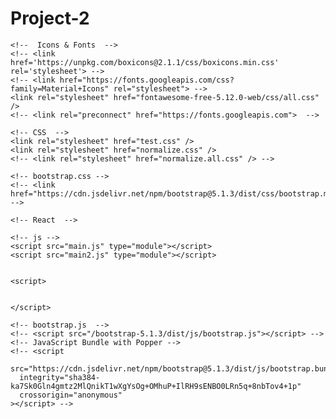 # Project-2

<!DOCTYPE html>
<html lang="en">
  <head>
    <meta charset="UTF-8" />
    <meta http-equiv="X-UA-Compatible" content="IE=edge" />
    <meta name="viewport" content="width=device-width, initial-scale=1.0" />
    <link rel="stylesheet" href="test.css" />
    <title>Test 1</title>

    <!--  Icons & Fonts  -->
    <!-- <link href='https://unpkg.com/boxicons@2.1.1/css/boxicons.min.css' rel='stylesheet'> -->
    <!-- <link href="https://fonts.googleapis.com/css?family=Material+Icons" rel="stylesheet"> -->
    <link rel="stylesheet" href="fontawesome-free-5.12.0-web/css/all.css" />
    <!-- <link rel="preconnect" href="https://fonts.googleapis.com">  -->

    <!-- CSS  -->
    <link rel="stylesheet" href="test.css" />
    <link rel="stylesheet" href="normalize.css" />
    <!-- <link rel="stylesheet" href="normalize.all.css" /> -->

    <!-- bootstrap.css -->
    <!-- <link href="https://cdn.jsdelivr.net/npm/bootstrap@5.1.3/dist/css/bootstrap.min.css"rel="stylesheet"/> -->

    <!-- React  -->
          
<script crossorigin src="https://unpkg.com/react@17/umd/react.production.min.js"></script>
<script crossorigin src="https://unpkg.com/react-dom@17/umd/react-dom.production.min.js"></script>
<script src="https://unpkg.com/@babel/standalone/babel.min.js"></script>


  </head>
  <body>
    

<div  id="app"> </div>


 







<script type="text/babel">
 










 
</script>



















    <!-- js -->
    <script src="main.js" type="module"></script>
    <script src="main2.js" type="module"></script>


    <script>

    
    </script>

    <!-- bootstrap.js  -->
    <!-- <script src="/bootstrap-5.1.3/dist/js/bootstrap.js"></script> -->
    <!-- JavaScript Bundle with Popper -->
    <!-- <script
      src="https://cdn.jsdelivr.net/npm/bootstrap@5.1.3/dist/js/bootstrap.bundle.min.js"
      integrity="sha384-ka7Sk0Gln4gmtz2MlQnikT1wXgYsOg+OMhuP+IlRH9sENBO0LRn5q+8nbTov4+1p"
      crossorigin="anonymous"
    ></script> -->
  </body>
</html>
